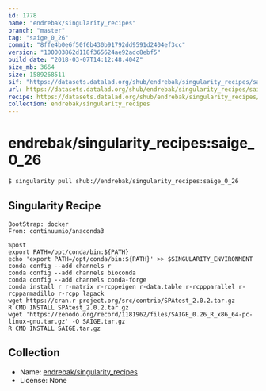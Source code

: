 ```yaml
---
id: 1778
name: "endrebak/singularity_recipes"
branch: "master"
tag: "saige_0_26"
commit: "8ffe4b0e6f50f6b430b91792dd9591d2404ef3cc"
version: "100003862d118f365624ae92adc8ebf5"
build_date: "2018-03-07T14:12:48.404Z"
size_mb: 3664
size: 1589268511
sif: "https://datasets.datalad.org/shub/endrebak/singularity_recipes/saige_0_26/2018-03-07-8ffe4b0e-10000386/100003862d118f365624ae92adc8ebf5.simg"
url: https://datasets.datalad.org/shub/endrebak/singularity_recipes/saige_0_26/2018-03-07-8ffe4b0e-10000386/
recipe: https://datasets.datalad.org/shub/endrebak/singularity_recipes/saige_0_26/2018-03-07-8ffe4b0e-10000386/Singularity
collection: endrebak/singularity_recipes
---
```


# endrebak/singularity_recipes:saige_0_26

```bash
$ singularity pull shub://endrebak/singularity_recipes:saige_0_26
```

## Singularity Recipe

```singularity
BootStrap: docker
From: continuumio/anaconda3

%post
export PATH=/opt/conda/bin:${PATH}
echo 'export PATH=/opt/conda/bin:${PATH}' >> $SINGULARITY_ENVIRONMENT
conda config --add channels r
conda config --add channels bioconda
conda config --add channels conda-forge
conda install r r-matrix r-rcppeigen r-data.table r-rcppparallel r-rcpparmadillo r-rcpp lapack
wget https://cran.r-project.org/src/contrib/SPAtest_2.0.2.tar.gz
R CMD INSTALL SPAtest_2.0.2.tar.gz
wget 'https://zenodo.org/record/1181962/files/SAIGE_0.26_R_x86_64-pc-linux-gnu.tar.gz' -O SAIGE.tar.gz
R CMD INSTALL SAIGE.tar.gz
```

## Collection

 - Name: [endrebak/singularity_recipes](https://github.com/endrebak/singularity_recipes)
 - License: None

